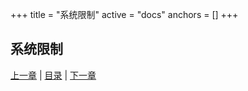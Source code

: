+++
title = "系统限制"
active = "docs"
anchors = []
+++

系统限制
---

[上一章](/docs/bench.md)  |  [目录](/docs/index.md)  |  [下一章](/docs/contribution.md)

